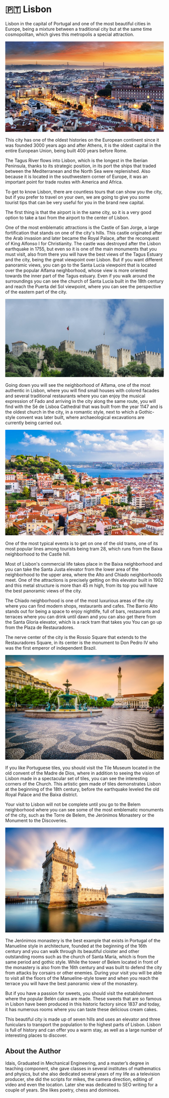 # 🇵🇹 Lisbon

Lisbon in the capital of Portugal and one of the most beautiful cities
in Europe, being a mixture between a traditional city but at the same
time cosmopolitan, which gives this metropolis a special attraction.

![Lisbon](_static/images/lisbon/image1.jpeg)

This city has one of the oldest histories on the European continent
since it was founded 3000 years ago and after Athens, it is the oldest
capital in the entire European Union, being built 400 years before Rome.

The Tagus River flows into Lisbon, which is the longest in the Iberian
Peninsula, thanks to its strategic position, in its port the ships that
traded between the Mediterranean and the North Sea were replenished.
Also because it is located in the southwestern corner of Europe, it was
an important point for trade routes with America and Africa.

To get to know Lisbon, there are countless tours that can show you the
city, but if you prefer to travel on your own, we are going to give you
some tourist tips that can be very useful for you in the brand new
capital.

The first thing is that the airport is in the same city, so it is a very
good option to take a taxi from the airport to the center of Lisbon.

One of the most emblematic attractions is the Castle of San Jorge, a
large fortification that stands on one of the city\'s hills. This castle
originated after the Arab invasion and later became the Royal Palace,
after the reconquest of King Alfonso I for Christianity. The castle was
destroyed after the Lisbon earthquake in 1755, but even so it is one of
the main monuments that you must visit, also from there you will have
the best views of the Tagus Estuary and the city, being the great
viewpoint over Lisbon. But if you want different panoramic views, you
can go to the Santa Lucía viewpoint that is located over the popular
Alfama neighborhood, whose view is more oriented towards the inner part
of the Tagus estuary. Even if you walk around the surroundings you can
see the church of Santa Lucía built in the 18th century and reach the
Puerta del Sol viewpoint, where you can see the perspective of the
eastern part of the city.

![Castle of San Jorge](_static/images/lisbon/image2.jpeg)

Going down you will see the neighborhood of Alfama, one of the most
authentic in Lisbon, where you will find small houses with colored
facades and several traditional restaurants where you can enjoy the
musical expression of Fado and arriving in the city along the same
route, you will find with the Sé de Lisboa Cathedral that was built from
the year 1147 and is the oldest church in the city, in a romantic style,
next to which a Gothic-style convent was later built, where
archaeological excavations are currently being carried out.

![Alfama](_static/images/lisbon/image3.jpeg)

One of the most typical events is to get on one of the old trams, one of
its most popular lines among tourists being tram 28, which runs from the
Baixa neighborhood to the Castle hill.

Most of Lisbon\'s commercial life takes place in the Baixa neighborhood
and you can take the Santa Justa elevator from the lower area of ​​the
neighborhood to the upper area, where the Alto and Chiado neighborhoods
meet. One of the attractions is precisely getting on this elevator built
in 1902 and this metal structure is more than 45 m high, from its top
you will have the best panoramic views of the city.

The Chiado neighborhood is one of the most luxurious areas of the city
where you can find modern shops, restaurants and cafes. The Barrio Alto
stands out for being a space to enjoy nightlife, full of bars,
restaurants and terraces where you can drink until dawn and you can also
get there from the Santa Gloria elevator, which is a rack tram that
takes you You can go up from the Plaza de Restauradores.

The nerve center of the city is the Rossio Square that extends to the
Restauradores Square, in its center is the monument to Don Pedro IV who
was the first emperor of independent Brazil.

![Rossio Square](_static/images/lisbon/image4.jpeg)

If you like Portuguese tiles, you should visit the Tile Museum located
in the old convent of the Madre de Dios, where in addition to seeing the
vision of Lisbon made in a spectacular set of tiles, you can see the
interesting corners of the Church. This artistic gem made of tiles
demonstrates Lisbon at the beginning of the 18th century, before the
earthquake leveled the old Royal Palace and the Baixa district.

Your visit to Lisbon will not be complete until you go to the Belem
neighborhood where you can see some of the most emblematic monuments of
the city, such as the Torre de Belem, the Jerónimos Monastery or the
Monument to the Discoveries.

![Belem](_static/images/lisbon/image5.jpeg)

The Jerónimos monastery is the best example that exists in Portugal of
the Manueline style in architecture, founded at the beginning of the
16th century and you can walk through its beautiful cloister and other
outstanding rooms such as the church of Santa María, which is from the
same period and gothic style. While the tower of Belem located in front
of the monastery is also from the 16th century and was built to defend
the city from attacks by corsairs or other enemies. During your visit
you will be able to visit all the floors of the Manueline-style tower
and when you reach the terrace you will have the best panoramic view of
the monastery.

But if you have a passion for sweets, you should visit the establishment
where the popular Belén cakes are made. These sweets that are so famous
in Lisbon have been produced in this historic factory since 1837 and
today, it has numerous rooms where you can taste these delicious cream
cakes.

This beautiful city is made up of seven hills and uses an elevator and
three funiculars to transport the population to the highest parts of
Lisbon. Lisbon is full of history and can offer you a warm stay, as well
as a large number of interesting places to discover.

## About the Author

Idais, Graduated in Mechanical Engineering, and a master’s degree in teaching component, she gave classes in several institutes of mathematics and physics, but she also dedicated several years of my life as a television producer, she did the scripts for mikes, the camera direction, editing of video and even the location. Later she was dedicated to SEO writing for a couple of years. She likes poetry, chess and dominoes.
